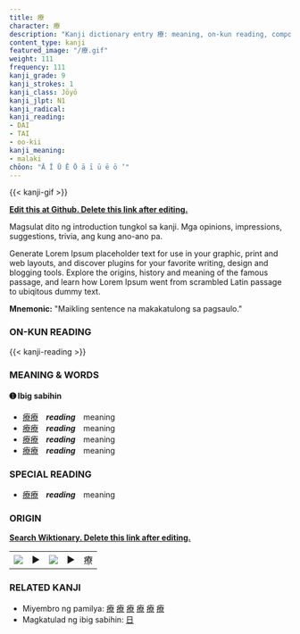 ```yaml
---
title: 療
character: 療
description: "Kanji dictionary entry 療: meaning, on-kun reading, compounds, origin, related kanji"
content_type: kanji
featured_image: "/療.gif"
weight: 111
frequency: 111
kanji_grade: 9
kanji_strokes: 1
kanji_class: Jōyō
kanji_jlpt: N1
kanji_radical: 
kanji_reading: 
- DAI
- TAI
- oo-kii
kanji_meaning:
- malaki
chōon: "Ā Ī Ū Ē Ō ā ī ū ē ō ’"
---
```

[//]: # (Don't edit the line below. Kanji animated GIF code is automatically generated.)
{{< kanji-gif >}}

[//]: # (Edit below this line.)

**[Edit this at Github. Delete this link after editing.](https://github.com/tim0g/tim/tree/main/content/kanji/療/index.md)**

Magsulat dito ng introduction tungkol sa kanji. Mga opinions, impressions, suggestions, trivia, ang kung ano-ano pa.

Generate Lorem Ipsum placeholder text for use in your graphic, print and web layouts, and discover plugins for your favorite writing, design and blogging tools. Explore the origins, history and meaning of the famous passage, and learn how Lorem Ipsum went from scrambled Latin passage to ubiqitous dummy text.
 
**Mnemonic:** "Maikling sentence na makakatulong sa pagsaulo."

### ON-KUN READING

[//]: # (Don't edit the line below. ON-KUN READING code is automatically generated.)
{{< kanji-reading >}}

### MEANING & WORDS

#### ➊ **Ibig sabihin**
  - [療](../療)[療](../療)　***reading***　meaning
  - [療](../療)[療](../療)　***reading***　meaning
  - [療](../療)[療](../療)　***reading***　meaning
  - [療](../療)[療](../療)　***reading***　meaning

### SPECIAL READING
  - [療](../療)[療](../療)　***reading***　meaning

### ORIGIN

**[Search Wiktionary. Delete this link after editing.](https://wiktionary.org/wiki/療)**
<table class="kanji-table"><tr><td>
<img src="60px-療-bronze.svg.png">
</td><td>▶</td><td>
<img src="60px-療-oracle.svg.png">
</td><td>▶</td>
<td class="kanji-origin">療</td>
</tr></table>

### RELATED KANJI
- Miyembro ng pamilya: [療](../療) [療](../療) [療](../療) [療](../療) [療](../療) [療](../療)
- Magkatulad ng ibig sabihin: [日](../日)
